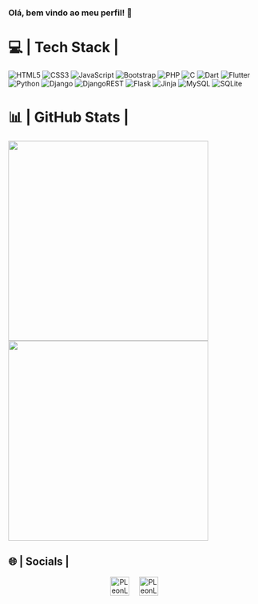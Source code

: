 ### Olá, bem vindo ao meu perfil! 👋

# 💻 | Tech Stack |
<div>
    <img src="https://img.shields.io/badge/html5-%23E34F26.svg?style=for-the-badge&logo=html5&logoColor=white" alt="HTML5">
    <img src="https://img.shields.io/badge/css3-%231572B6.svg?style=for-the-badge&logo=css3&logoColor=white" alt="CSS3">
    <img src="https://img.shields.io/badge/javascript-%23323330.svg?style=for-the-badge&logo=javascript&logoColor=%23F7DF1E" alt="JavaScript">
    <img src="https://img.shields.io/badge/bootstrap-%238511FA.svg?style=for-the-badge&logo=bootstrap&logoColor=white" alt="Bootstrap">
    <img src="https://img.shields.io/badge/php-%23777BB4.svg?style=for-the-badge&logo=php&logoColor=white" alt="PHP">
    <img src="https://img.shields.io/badge/c-%2300599C.svg?style=for-the-badge&logo=c&logoColor=white" alt="C">
    <img src="https://img.shields.io/badge/dart-%230175C2.svg?style=for-the-badge&logo=dart&logoColor=white" alt="Dart">
    <img src="https://img.shields.io/badge/Flutter-%2302569B.svg?style=for-the-badge&logo=Flutter&logoColor=white" alt="Flutter">
    <img src="https://img.shields.io/badge/python-3670A0?style=for-the-badge&logo=python&logoColor=ffdd54" alt="Python">
    <img src="https://img.shields.io/badge/django-%23092E20.svg?style=for-the-badge&logo=django&logoColor=white" alt="Django">
    <img src="https://img.shields.io/badge/DJANGO-REST-ff1709?style=for-the-badge&logo=django&logoColor=white&color=ff1709&labelColor=gray" alt="DjangoREST">
    <img src="https://img.shields.io/badge/flask-%23000.svg?style=for-the-badge&logo=flask&logoColor=white" alt="Flask">
    <img src="https://img.shields.io/badge/jinja-white.svg?style=for-the-badge&logo=jinja&logoColor=black" alt="Jinja">
    <img src="https://img.shields.io/badge/mysql-4479A1.svg?style=for-the-badge&logo=mysql&logoColor=white" alt="MySQL">
    <img src="https://img.shields.io/badge/sqlite-%2307405e.svg?style=for-the-badge&logo=sqlite&logoColor=white" alt="SQLite">
</div>

# 📊 | GitHub Stats |
<div>
  <a href="https://github.com/PLeonLopes">
    <img width="400em" align="center" src="https://github-readme-stats.vercel.app/api?username=PLeonLopes&theme=radical&hide_border=false&include_all_commits=true&count_private=true"/>
  </a>
  <a href="https://github.com/PLeonLopes">
    <img width="400em" align="center" src="https://github-readme-stats.vercel.app/api/top-langs/?username=PLeonLopes&theme=radical&hide_border=false&include_all_commits=true&count_private=true&layout=compact"/>
  </a>
</div>

## 🌐 | Socials |
<div align="center">
  <a href="https://www.linkedin.com/in/pedro-leon-lopes/" target="_blank"><img src="https://img.shields.io/badge/LinkedIn-0A66C2?logo=linkedin&logoColor=white&style=for-the-badge" height="38" alt="PLeonLopes-Linkedin" title="PLeonLopes-linkedin"/></a>
  <img width="12"/>  
  <a href="https://github.com/PLeonLopes" target="_blank"><img src="https://img.shields.io/badge/GitHub-181717?logo=github&logoColor=white&style=for-the-badge" height="38" alt="PLeonLopes-Github" title="PLeonLopes-Github"/></a>
</div>
